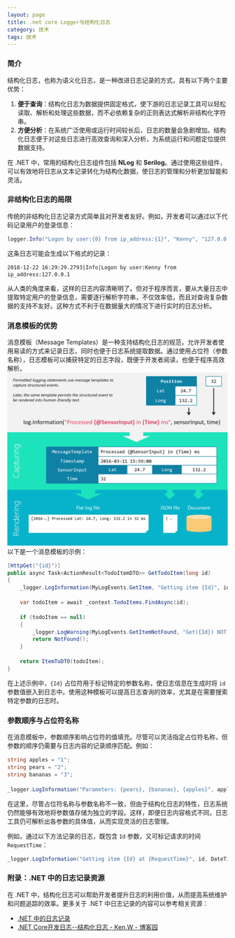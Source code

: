 ```yaml
---
layout: page
title: .net core Logger与结构化日志
category: 技术
tags: 技术
---
```


### 简介

结构化日志，也称为语义化日志，是一种改进日志记录的方式，具有以下两个主要优势：

1. **便于查询**：结构化日志为数据提供固定格式，使下游的日志记录工具可以轻松读取、解析和处理这些数据，而不必依赖复杂的正则表达式解析非结构化字符串。
2. **方便分析**：在系统广泛使用或运行时间较长后，日志的数量会急剧增加。结构化日志便于对这些日志进行高效查询和深入分析，为系统运行和问题定位提供数据支持。

在 .NET 中，常用的结构化日志组件包括 **NLog** 和 **Serilog**。通过使用这些组件，可以有效地将日志从文本记录转化为结构化数据，使日志的管理和分析更加智能和灵活。

### 非结构化日志的局限

传统的非结构化日志记录方式简单且对开发者友好。例如，开发者可以通过以下代码记录用户的登录信息：

```csharp
logger.Info("Logon by user:{0} from ip_address:{1}", "Kenny", "127.0.0.1");
```

这条日志可能会生成以下格式的记录：

```
2018-12-22 16:29:29.2793|Info|Logon by user:Kenny from ip_address:127.0.0.1
```

从人类的角度来看，这样的日志内容清晰明了。但对于程序而言，要从大量日志中提取特定用户的登录信息，需要逐行解析字符串，不仅效率低，而且对查询复杂数据的支持不友好。这种方式不利于在数据量大的情况下进行实时的日志分析。

### 消息模板的优势

消息模板（Message Templates）是一种支持结构化日志的规范，允许开发者使用易读的方式来记录日志，同时也便于日志系统提取数据。通过使用占位符（参数名称），日志模板可以捕获特定的日志字段，既便于开发者阅读，也便于程序高效解析。
![alt text](/images/article/20241112-12323.png)
以下是一个消息模板的示例：

```csharp
[HttpGet("{id}")]
public async Task<ActionResult<TodoItemDTO>> GetTodoItem(long id)
{
    _logger.LogInformation(MyLogEvents.GetItem, "Getting item {Id}", id);

    var todoItem = await _context.TodoItems.FindAsync(id);

    if (todoItem == null)
    {
        _logger.LogWarning(MyLogEvents.GetItemNotFound, "Get({Id}) NOT FOUND", id);
        return NotFound();
    }

    return ItemToDTO(todoItem);
}
```

在上述示例中，`{Id}` 占位符用于标记特定的参数名称，使日志信息在生成时将 `id` 参数值嵌入到日志中。使用这种模板可以提高日志查询的效率，尤其是在需要搜索特定参数的日志时。

### 参数顺序与占位符名称

在消息模板中，参数顺序影响占位符的值填充。尽管可以灵活指定占位符名称，但参数的顺序仍需要与日志内容的记录顺序匹配。例如：

```csharp
string apples = "1";
string pears = "2";
string bananas = "3";

_logger.LogInformation("Parameters: {pears}, {bananas}, {apples}", apples, pears, bananas);
```

在这里，尽管占位符名称与参数名称不一致，但由于结构化日志的特性，日志系统仍然能够有效地将参数值存储为独立的字段。这样，即便日志内容格式不同，日志工具仍可解析出各参数的具体值，从而实现灵活的日志管理。

例如，通过以下方法记录的日志，既包含 `Id` 参数，又可标记请求的时间 `RequestTime`：

```csharp
_logger.LogInformation("Getting item {Id} at {RequestTime}", id, DateTime.Now);
```

### 附录：.NET 中的日志记录资源

在 .NET 中，结构化日志可以帮助开发者提升日志的利用价值，从而提高系统维护和问题追踪的效率。更多关于 .NET 中日志记录的内容可以参考相关资源：
- [.NET 中的日志记录](https://docs.microsoft.com/zh-cn/dotnet/core/extensions/logging?tabs=command-line#log-message-template)
- [.NET Core开发日志--结构化日志 - Ken.W - 博客园](https://www.cnblogs.com/kenwoo/p/9906185.html)
